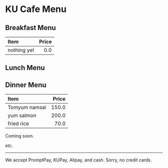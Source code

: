 # KU Cafe Menu

## Breakfast Menu

| Item                                   | Price |
|:---------------------------------------|------:|
| nothing yet                            |  0.0  |

## Lunch Menu







## Dinner Menu

| Item                                   | Price |
|:---------------------------------------|------:|
| Tomyum namsai                          | 150.0 |
| yum salmon                             | 200.0 |
| fried rice                             |  70.0 |

Coming soon.

etc.

---

We accept PromptPay, KUPay, Alipay, and cash. Sorry, no credit cards.
